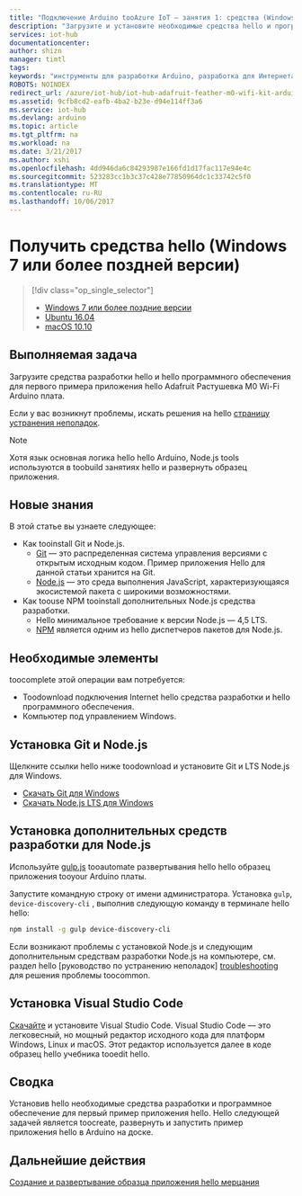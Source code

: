 ```yaml
---
title: "Подключение Arduino tooAzure IoT — занятия 1: средства (Windows) | Документы Microsoft"
description: "Загрузите и установите необходимые средства hello и программное обеспечение для первый пример приложения hello для Wi-Fi M0 Растушевка Adafruit в Windows 7 и более поздних версиях."
services: iot-hub
documentationcenter: 
author: shizn
manager: timtl
tags: 
keywords: "инструменты для разработки Arduino, разработка для Интернета вещей, программное обеспечение Интернета вещей, ПО Интернета вещей, установка git в Windows, установка Node.js в Windows"
ROBOTS: NOINDEX
redirect_url: /azure/iot-hub/iot-hub-adafruit-feather-m0-wifi-kit-arduino-get-started
ms.assetid: 9cfb8cd2-eafb-4ba2-b23e-d94e114ff3a6
ms.service: iot-hub
ms.devlang: arduino
ms.topic: article
ms.tgt_pltfrm: na
ms.workload: na
ms.date: 3/21/2017
ms.author: xshi
ms.openlocfilehash: 4dd946da6c84293987e166fd1d17fac117e94e4c
ms.sourcegitcommit: 523283cc1b3c37c428e77850964dc1c33742c5f0
ms.translationtype: MT
ms.contentlocale: ru-RU
ms.lasthandoff: 10/06/2017
---
```

# <a name="get-hello-tools-windows-7-or-later"></a>Получить средства hello (Windows 7 или более поздней версии)

> [!div class="op_single_selector"]
> * [Windows 7 или более поздние версии][windows]
> * [Ubuntu 16.04][ubuntu]
> * [macOS 10.10][macos]

## <a name="what-you-will-do"></a>Выполняемая задача

Загрузите средства разработки hello и hello программного обеспечения для первого примера приложения hello Adafruit Растушевка M0 Wi-Fi Arduino плата.

Если у вас возникнут проблемы, искать решения на hello [страницу устранения неполадок][troubleshooting].

> [!NOTE]
> Хотя язык основная логика hello hello Arduino, Node.js tools используются в toobuild занятиях hello и развернуть образец приложения.

## <a name="what-you-will-learn"></a>Новые знания
В этой статье вы узнаете следующее:

* Как tooinstall Git и Node.js.
  * [Git](https://git-scm.com) — это распределенная система управления версиями с открытым исходным кодом. Пример приложения Hello для данной статьи хранится на Git.
  * [Node.js](https://nodejs.org/en/) — это среда выполнения JavaScript, характеризующаяся экосистемой пакета с широкими возможностями.
* Как toouse NPM tooinstall дополнительных Node.js средства разработки.
  * Hello минимальное требование к версии Node.js — 4,5 LTS.
  * [NPM](https://www.npmjs.com) является одним из hello диспетчеров пакетов для Node.js.

## <a name="what-you-need"></a>Необходимые элементы

toocomplete этой операции вам потребуется:

* Toodownload подключения Internet hello средства разработки и hello программного обеспечения.
* Компьютер под управлением Windows.

## <a name="install-git-and-nodejs"></a>Установка Git и Node.js

Щелкните ссылки hello ниже toodownload и установите Git и LTS Node.js для Windows.

* [Скачать Git для Windows](https://git-scm.com/download/win/)
* [Скачать Node.js LTS для Windows](https://nodejs.org/en/)

## <a name="install-additional-nodejs-development-tools"></a>Установка дополнительных средств разработки для Node.js

Используйте [gulp.js](http://gulpjs.com) tooautomate развертывания hello hello образец приложения tooyour Arduino платы.

Запустите командную строку от имени администратора. Установка `gulp`, `device-discovery-cli` , выполнив следующую команду в терминале hello hello:

```bash
npm install -g gulp device-discovery-cli
```

Если возникают проблемы с установкой Node.js и следующим дополнительным средствам разработки Node.js на компьютере, см. раздел hello [руководство по устранению неполадок] [ troubleshooting] для решения проблемы toocommon.

## <a name="install-visual-studio-code"></a>Установка Visual Studio Code

[Скачайте](https://code.visualstudio.com/docs/setup/windows) и установите Visual Studio Code. Visual Studio Code — это легковесный, но мощный редактор исходного кода для платформ Windows, Linux и macOS. Этот редактор используется далее в коде образец hello учебника tooedit hello.

## <a name="summary"></a>Сводка

Установив hello необходимые средства разработки и программное обеспечение для первый пример приложения hello. Hello следующей задачей является toocreate, развернуть и запустить пример приложения hello в Arduino на доске.

## <a name="next-steps"></a>Дальнейшие действия

[Создание и развертывание образца приложения hello мерцания][create-and-deploy-the-blink-sample-application]
<!-- Images and links -->

[windows]: iot-hub-adafruit-feather-m0-wifi-kit-arduino-lesson1-get-the-tools-win32.md
[ubuntu]: iot-hub-adafruit-feather-m0-wifi-kit-arduino-lesson1-get-the-tools-ubuntu.md
[macos]: iot-hub-adafruit-feather-m0-wifi-kit-arduino-lesson1-get-the-tools-mac.md
[troubleshooting]: iot-hub-adafruit-feather-m0-wifi-kit-arduino-troubleshooting.md
[create-and-deploy-the-blink-sample-application]: iot-hub-adafruit-feather-m0-wifi-kit-arduino-lesson1-deploy-blink-app.md